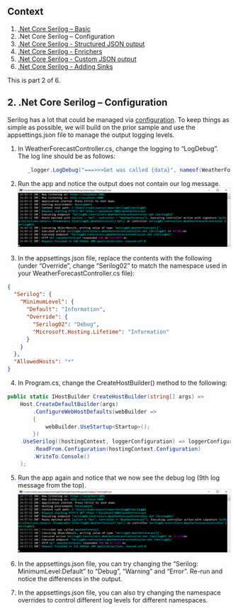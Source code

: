 ## Context
1. [.Net Core Serilog – Basic](https://github.com/rtodosic/Serilog01/)
2. .Net Core Serilog – Configuration
3. [.Net Core Serilog - Structured JSON output](https://github.com/rtodosic/Serilog03/)
4. [.Net Core Serilog - Enrichers](https://github.com/rtodosic/Serilog04/)
5. [.Net Core Serilog - Custom JSON output](https://github.com/rtodosic/Serilog05/)
6. [.Net Core Serilog - Adding Sinks](https://github.com/rtodosic/Serilog06/)

This is part 2 of 6.

## 2. .Net Core Serilog – Configuration

Serilog has a lot that could be managed via [configuration](https://github.com/serilog/serilog-settings-configuration). 
To keep things as simple as possible, we will build on the prior sample and use the appsettings.json file to manage the output logging levels. 

1. In WeatherForecastController.cs, change the logging to “LogDebug”. The log line should be as follows:
   ```C#
      _logger.LogDebug("===>>>Get was called {data}", nameof(WeatherForecast));
   ```
 
2. Run the app and notice the output does not contain our log message.
  ![Image alt text](Images/Console-Without-Debug.png?raw=true)

3. In the appsettings.json file, replace the contents with the following (under “Override”, change “Serilog02” to match the namespace used in your WeatherForecastController.cs file):
  ```JSON
  {
    "Serilog": {
      "MinimumLevel": {
        "Default": "Information",
        "Override": {
          "Serilog02": "Debug",
          "Microsoft.Hosting.Lifetime": "Information"
        }
      }
    },
    "AllowedHosts": "*"
  }
  ```

4.  In Program.cs, change the CreateHostBuilder() method to the following:
  ```C#
  public static IHostBuilder CreateHostBuilder(string[] args) =>
      Host.CreateDefaultBuilder(args)
          .ConfigureWebHostDefaults(webBuilder =>
          {
              webBuilder.UseStartup<Startup>();
          })
      .UseSerilog((hostingContext, loggerConfiguration) => loggerConfiguration
          .ReadFrom.Configuration(hostingContext.Configuration)
          .WriteTo.Console()
      );
   ```

5. Run the app again and notice that we now see the debug log (9th log message from the top).
  ![Image alt text](Images/Console-With-Debug.png?raw=true)

6.	In the appsettings.json file, you can try changing the “Serilog: MinimumLevel:Default” to “Debug”, “Warning” and “Error”. Re-run and notice the differences in the output. 

7.	In the appsettings.json file, you can also try changing the namespace overrides to control different log levels for different namespaces.
